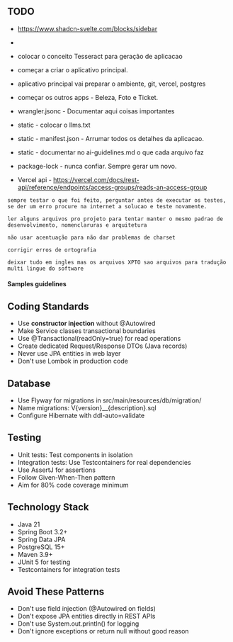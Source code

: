 ## TODO

- https://www.shadcn-svelte.com/blocks/sidebar
- 
- colocar o conceito Tesseract para geração de aplicacao
- começar a criar o aplicativo principal.
- aplicativo principal vai preparar o ambiente, git, vercel, postgres
- começar os outros apps - Beleza, Foto e Ticket.

- wrangler.jsonc - Documentar aqui coisas importantes
- static - colocar o llms.txt
- static - manifest.json - Arrumar todos os detalhes da aplicacao.
- static - documentar no ai-guidelines.md o que cada arquivo faz
- package-lock - nunca confiar. Sempre gerar um novo.
- Vercel api - https://vercel.com/docs/rest-api/reference/endpoints/access-groups/reads-an-access-group

```text
sempre testar o que foi feito, perguntar antes de executar os testes, se der um erro procure na internet a solucao e teste novamente.

ler alguns arquivos pro projeto para tentar manter o mesmo padrao de desenvolvimento, nomenclaruras e arquitetura

não usar acentuação para não dar problemas de charset

corrigir erros de ortografia

deixar tudo em ingles mas os arquivos XPTO sao arquivos para tradução multi lingue do software
```

#### Samples guidelines

## Coding Standards

- Use **constructor injection** without @Autowired
- Make Service classes transactional boundaries
- Use @Transactional(readOnly=true) for read operations
- Create dedicated Request/Response DTOs (Java records)
- Never use JPA entities in web layer
- Don't use Lombok in production code

## Database

- Use Flyway for migrations in src/main/resources/db/migration/
- Name migrations: V{version}\_\_{description}.sql
- Configure Hibernate with ddl-auto=validate

## Testing

- Unit tests: Test components in isolation
- Integration tests: Use Testcontainers for real dependencies
- Use AssertJ for assertions
- Follow Given-When-Then pattern
- Aim for 80% code coverage minimum

## Technology Stack

- Java 21
- Spring Boot 3.2+
- Spring Data JPA
- PostgreSQL 15+
- Maven 3.9+
- JUnit 5 for testing
- Testcontainers for integration tests

## Avoid These Patterns

- Don't use field injection (@Autowired on fields)
- Don't expose JPA entities directly in REST APIs
- Don't use System.out.println() for logging
- Don't ignore exceptions or return null without good reason
